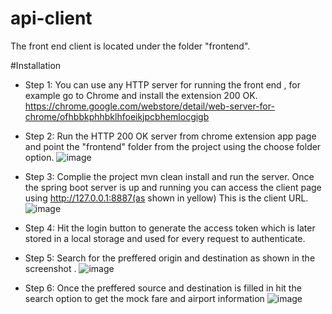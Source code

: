 # api-client
The front end client is located under the folder "frontend".

#Installation
- Step 1: You can use any HTTP server for running the front end , for example go to Chrome and install the extension 200 OK. https://chrome.google.com/webstore/detail/web-server-for-chrome/ofhbbkphhbklhfoeikjpcbhemlocgigb

- Step 2: Run the HTTP 200 OK server from chrome extension app page and point the "frontend" folder from the project using the choose folder option.
![image](https://user-images.githubusercontent.com/4983375/54885824-ad319900-4e80-11e9-9c71-06be1db3af24.png)

- Step 3: Complie the project mvn clean install and run the server. Once the spring boot server is up and running you can access the client page using http://127.0.0.1:8887(as shown in yellow) This is the client URL. 
![image](https://user-images.githubusercontent.com/4983375/54885901-fd5d2b00-4e81-11e9-8edf-b50c9692a3b7.png)
- Step 4: Hit the login button to generate the access token which is later stored in a local storage and used for every request to authenticate.
- Step 5: Search for the preffered origin and destination as shown in the screenshot .
![image](https://user-images.githubusercontent.com/4983375/54885942-8c6a4300-4e82-11e9-8e5d-2fac2262aa93.png)
- Step 6: Once the preffered source and destination is filled in hit the search option to get the mock fare and airport information
![image](https://user-images.githubusercontent.com/4983375/54885980-d9e6b000-4e82-11e9-8575-0835683062f5.png)



